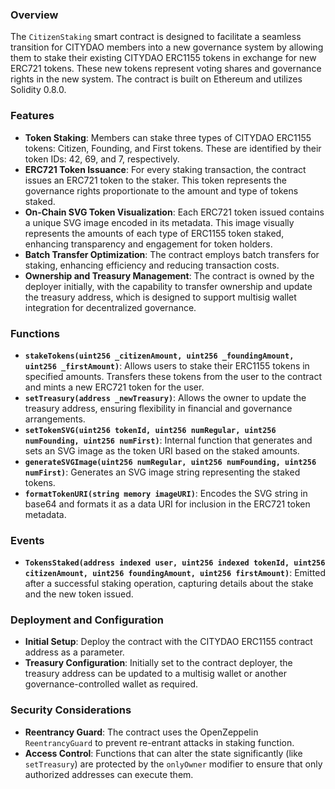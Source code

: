### Overview

The `CitizenStaking` smart contract is designed to facilitate a seamless transition for CITYDAO members into a new governance system by allowing them to stake their existing CITYDAO ERC1155 tokens in exchange for new ERC721 tokens. These new tokens represent voting shares and governance rights in the new system. The contract is built on Ethereum and utilizes Solidity 0.8.0.

### Features

- **Token Staking**: Members can stake three types of CITYDAO ERC1155 tokens: Citizen, Founding, and First tokens. These are identified by their token IDs: 42, 69, and 7, respectively.
- **ERC721 Token Issuance**: For every staking transaction, the contract issues an ERC721 token to the staker. This token represents the governance rights proportionate to the amount and type of tokens staked.
- **On-Chain SVG Token Visualization**: Each ERC721 token issued contains a unique SVG image encoded in its metadata. This image visually represents the amounts of each type of ERC1155 token staked, enhancing transparency and engagement for token holders.
- **Batch Transfer Optimization**: The contract employs batch transfers for staking, enhancing efficiency and reducing transaction costs.
- **Ownership and Treasury Management**: The contract is owned by the deployer initially, with the capability to transfer ownership and update the treasury address, which is designed to support multisig wallet integration for decentralized governance.

### Functions

- **`stakeTokens(uint256 _citizenAmount, uint256 _foundingAmount, uint256 _firstAmount)`**: Allows users to stake their ERC1155 tokens in specified amounts. Transfers these tokens from the user to the contract and mints a new ERC721 token for the user.
- **`setTreasury(address _newTreasury)`**: Allows the owner to update the treasury address, ensuring flexibility in financial and governance arrangements.
- **`setTokenSVG(uint256 tokenId, uint256 numRegular, uint256 numFounding, uint256 numFirst)`**: Internal function that generates and sets an SVG image as the token URI based on the staked amounts.
- **`generateSVGImage(uint256 numRegular, uint256 numFounding, uint256 numFirst)`**: Generates an SVG image string representing the staked tokens.
- **`formatTokenURI(string memory imageURI)`**: Encodes the SVG string in base64 and formats it as a data URI for inclusion in the ERC721 token metadata.

### Events

- **`TokensStaked(address indexed user, uint256 indexed tokenId, uint256 citizenAmount, uint256 foundingAmount, uint256 firstAmount)`**: Emitted after a successful staking operation, capturing details about the stake and the new token issued.

### Deployment and Configuration

- **Initial Setup**: Deploy the contract with the CITYDAO ERC1155 contract address as a parameter.
- **Treasury Configuration**: Initially set to the contract deployer, the treasury address can be updated to a multisig wallet or another governance-controlled wallet as required.

### Security Considerations

- **Reentrancy Guard**: The contract uses the OpenZeppelin `ReentrancyGuard` to prevent re-entrant attacks in staking function.
- **Access Control**: Functions that can alter the state significantly (like `setTreasury`) are protected by the `onlyOwner` modifier to ensure that only authorized addresses can execute them.
